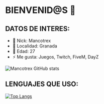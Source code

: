# BIENVENID@S 👋

## DATOS DE INTERES:

- 🌝 Nick: Mancotrex
- 🌱 Localidad: Granada
- 🤔 Edad: 27
- ⚡ Me gusta: Juegos, Twitch, FiveM, DayZ

![Mancotrex GitHub stats](https://github-readme-stats.vercel.app/api?username=mrpotrex&show_icons=true)

## LENGUAJES QUE USO:
[![Top Langs](https://github-readme-stats.vercel.app/api/top-langs/?username=mrpotrex&layout=compact)](https://github.com/anuraghazra/github-readme-stats)

